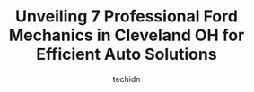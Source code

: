 ---
layout: ampstory
image: https://images.unsplash.com/photo-1632275232150-428816910c50?ixlib=rb-4.0.3&ixid=MnwxMjA3fDB8MHxwaG90by1wYWdlfHx8fGVufDB8fHx8&auto=format&fit=crop&w=640&h=853&q=80
author: techidn
featured: false
description: Experience the excellence of automotive service by visiting the 7 best Ford Mechanic in Cleveland OH, USA. With their expertise, attention to detail, and commitment to customer satisfaction,
title: Unveiling 7 Professional Ford Mechanics in Cleveland OH for Efficient Auto Solutions
cover:
   title: Unveiling 7 Professional Ford Mechanics in Cleveland OH for Efficient Auto Solutions
   subtitle: Rickpate
   background: https://images.unsplash.com/photo-1632275232150-428816910c50?ixlib=rb-4.0.3&ixid=MnwxMjA3fDB8MHxwaG90by1wYWdlfHx8fGVufDB8fHx8&auto=format&fit=crop&w=640&h=853&q=80

pages: 
 - layout: thirds
   top: <h1>#1 Gallaghers Expert Auto Repair</h1>
   bottom: "<p>Great on pricing and they can usually get you in same day for emergencies. Been using this place for 4 years now. Only thing is if you need a quote get it in person or af</p>"
   background: https://www.knot35.com/toplist/wp-content/uploads/2023/06/best-ford-mechanic-1-in-cleveland-oh-1685836799.jpeg
   backgroundblur: true
 - layout: thirds
   top: <h1>#2 Beaulieu Auto Center</h1>
   bottom: "<p>4380 E 71st St, Cleveland, OH 44105, United States</p>"
   background: https://www.knot35.com/toplist/wp-content/uploads/2023/06/best-ford-mechanic-2-in-cleveland-oh-1685836800.jpeg
   cta:
      link: https://www.knot35.com/toplist/unveiling-7-professional-ford-mechanics-in-cleveland-oh-for-efficient-auto-solutions/
      text: Unveiling 7 Professional Ford Mechanics in Cleveland OH for Efficient Auto Solutions
 - layout: thirds
   top: <h1>#3 Mikes Auto Repair</h1>
   bottom: "<p>3199 W 25th St, Cleveland, OH 44109, United States</p>"
   background: https://www.knot35.com/toplist/wp-content/uploads/2023/06/best-ford-mechanic-3-in-cleveland-oh-1685836800.jpeg
   cta:
      link: https://www.knot35.com/toplist/unveiling-7-professional-ford-mechanics-in-cleveland-oh-for-efficient-auto-solutions/
      text: Unveiling 7 Professional Ford Mechanics in Cleveland OH for Efficient Auto Solutions
 - layout: thirds
   top: <h1>#4 Master Auto Services</h1>
   bottom: "<p>4463 State Rd, Cleveland, OH 44109, United States</p>"
   background: https://images.unsplash.com/photo-1580610447943-1bfbef5efe07?ixlib=rb-4.0.3&ixid=MnwxMjA3fDB8MHxwaG90by1wYWdlfHx8fGVufDB8fHx8&auto=format&fit=crop&w=640&h=853&q=80
   cta:
      link: https://www.knot35.com/toplist/unveiling-7-professional-ford-mechanics-in-cleveland-oh-for-efficient-auto-solutions/
      text: Unveiling 7 Professional Ford Mechanics in Cleveland OH for Efficient Auto Solutions
 - layout: thirds
   top: <h1>#5 Z family auto</h1>
   bottom: "<p>3619 Memphis Ave, Cleveland, OH 44109, United States</p>"
   background: https://images.unsplash.com/photo-1614648718611-0635f29016cb?ixlib=rb-4.0.3&ixid=MnwxMjA3fDB8MHxwaG90by1wYWdlfHx8fGVufDB8fHx8&auto=format&fit=crop&w=640&h=853&q=80
   cta:
      link: https://www.knot35.com/toplist/unveiling-7-professional-ford-mechanics-in-cleveland-oh-for-efficient-auto-solutions/
      text: Unveiling 7 Professional Ford Mechanics in Cleveland OH for Efficient Auto Solutions
 - layout: thirds
   top: <h1>#6 Dale & Bobs Auto & Tire Services</h1>
   bottom: "<p>4173 E 71st St, Cleveland, OH 44105, United States</p>"
   background: https://images.unsplash.com/photo-1552083974-186346191183?ixlib=rb-4.0.3&ixid=MnwxMjA3fDB8MHxwaG90by1wYWdlfHx8fGVufDB8fHx8&auto=format&fit=crop&w=640&h=853&q=80
   cta:
      link: https://www.knot35.com/toplist/unveiling-7-professional-ford-mechanics-in-cleveland-oh-for-efficient-auto-solutions/
      text: Unveiling 7 Professional Ford Mechanics in Cleveland OH for Efficient Auto Solutions
 - layout: thirds
   top: <h1>#7 Piney Auto Repair & Custom Services</h1>
   bottom: "<p>3035 Perkins Ave, Cleveland, OH 44114, United States</p>"
   background: https://images.unsplash.com/photo-1632260260864-caf7fde5ec36?ixlib=rb-4.0.3&ixid=MnwxMjA3fDB8MHxwaG90by1wYWdlfHx8fGVufDB8fHx8&auto=format&fit=crop&w=640&h=853&q=80
   cta:
      link: https://www.knot35.com/toplist/unveiling-7-professional-ford-mechanics-in-cleveland-oh-for-efficient-auto-solutions/
      text: Unveiling 7 Professional Ford Mechanics in Cleveland OH for Efficient Auto Solutions
 - layout: thirds
   middle: Continue reading...
   background: https://images.unsplash.com/photo-1599422314077-f4dfdaa4cd09?ixlib=rb-4.0.3&ixid=MnwxMjA3fDB8MHxwaG90by1wYWdlfHx8fGVufDB8fHx8&auto=format&fit=crop&w=640&h=853&q=80
   cta:
      link: https://www.knot35.com/toplist/unveiling-7-professional-ford-mechanics-in-cleveland-oh-for-efficient-auto-solutions/
      text: Unveiling 7 Professional Ford Mechanics in Cleveland OH for Efficient Auto Solutions
      
---